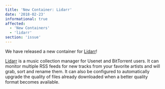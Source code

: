 ```yaml
---
title: 'New Container: Lidarr'
date: '2018-02-23'
informational: true
affected:
  - 'New Containers'
  - 'lidarr'
section: 'issue'
---
```

We have released a new container for [Lidarr](https://github.com/linuxserver/docker-lidarr)!

[Lidarr](https://github.com/lidarr/Lidarr) is a music collection manager for Usenet and BitTorrent users. It can monitor multiple RSS feeds for new tracks from your favorite artists and will grab, sort and rename them. It can also be configured to automatically upgrade the quality of files already downloaded when a better quality format becomes available.
